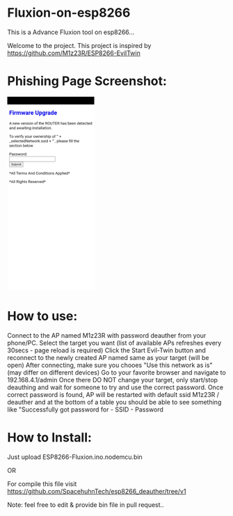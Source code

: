 # Fluxion-on-esp8266
This is a Advance Fluxion tool on esp8266...

Welcome to the project. This project is inspired by https://github.com/M1z23R/ESP8266-EvilTwin

# Phishing Page Screenshot:

<img width="200px" src="https://raw.githubusercontent.com/MDRafi08642/Fluxion-on-esp8266/main/Screenshot_2021-12-07-18-42-47-34_07f20907771ad09ffa2dcbecf65bb740.jpg">

# How to use:
Connect to the AP named M1z23R with password deauther from your phone/PC.
Select the target you want (list of available APs refreshes every 30secs - page reload is required)
Click the Start Evil-Twin button and reconnect to the newly created AP named same as your target (will be open)
After connecting, make sure you chooes "Use this network as is" (may differ on different devices)
Go to your favorite browser and navigate to 192.168.4.1/admin
Once there DO NOT change your target, only start/stop deauthing and wait for someone to try and use the correct password.
Once correct password is found, AP will be restarted with default ssid M1z23R / deauther and at the bottom of a table you should be able to see something like "Successfully got password for - SSID - Password

# How to Install:

Just upload ESP8266-Fluxion.ino.nodemcu.bin


OR


For compile this file visit https://github.com/SpacehuhnTech/esp8266_deauther/tree/v1

Note: feel free to edit & provide bin file in pull request..
